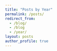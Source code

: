 ```yaml
---
title: "Posts by Year"
permalink: /posts/
redirect_from:
  - /blog/
  - /blog
  - /year/
layout: posts
author_profile: true
---
```


